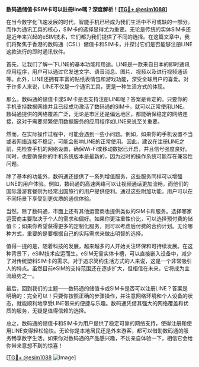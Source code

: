 **数码通储值卡SIM卡可以註冊line嗎？深度解析！[[TG💪+ @esim1088](https://t.me/s/esim1088)]**

在当今数字化飞速发展的时代，智能手机已经成为我们生活中不可或缺的一部分。而作为通讯工具的核心，SIM卡的选择显得尤为重要。无论是传统的实体SIM卡还是近年来兴起的eSIM技术，它们都为我们提供了不同的选择。在这篇文章中，我们将聚焦于香港的数码通（CSL）储值卡和SIM卡，并探讨它们是否能够注册LINE这款流行的即时通讯软件。

首先，让我们了解一下LINE的基本功能和用途。LINE是一款来自日本的即时通讯应用程序，用户可以通过它发送文字、语音消息、图片、视频以及进行视频通话等。此外，LINE还拥有丰富的贴纸表情包和游戏功能，深受全球用户的喜爱。对于许多人来说，LINE不仅是一个通讯工具，更是一种生活方式的体现。

那么，数码通的储值卡或SIM卡是否支持注册LINE呢？答案是肯定的。只要你的手机支持数据网络并且已经成功激活了数码通的SIM卡，就可以正常使用LINE。数码通提供的网络覆盖广泛，无论是市区还是偏远地区，都能确保稳定的网络连接，这对于需要频繁使用数据服务的应用程序如LINE来说至关重要。

然而，在实际操作过程中，可能会遇到一些小问题。例如，如果你的手机设置不当或者网络连接不稳定，可能会影响LINE的正常使用。因此，建议在注册LINE之前，先检查手机的网络设置，确保Wi-Fi或移动数据已开启，并且信号强度良好。同时，也要确保你的手机系统版本是最新的，因为过时的操作系统可能存在兼容性问题。

除了基本的功能外，数码通还提供了一系列增值服务，这些服务同样可以增强LINE的用户体验。例如，数码通的高速网络可以让视频通话更加流畅，而他们的国际漫游套餐则为经常出国旅行的用户提供便利。通过这些附加功能，用户可以在不同场景下享受到更优质的通信体验。

当然，除了数码通，市面上还有其他运营商也提供类似的SIM卡和服务。选择哪家运营商主要取决于个人的需求和偏好。如果你更注重性价比，可以选择预付费的储值卡；如果你希望获得更多的定制化服务，则可以考虑后付费的合约计划。无论哪种方式，重要的是要根据自己的实际需求来做出明智的选择。

值得一提的是，随着科技的发展，越来越多的人开始关注环保和可持续发展。在这种背景下，eSIM技术应运而生。eSIM无需实体卡槽，可以直接嵌入设备中，减少了对传统塑料SIM卡的需求。对于追求简约生活方式的人来说，这是一个非常吸引人的特点。虽然目前eSIM的支持范围还在逐步扩大，但相信在未来，它将成为主流趋势之一。

最后，回到我们的主题——数码通的储值卡或SIM卡是否可以注册LINE？答案是明确的：完全可以！只要你按照正确的步骤操作，并注意网络环境和个人设备的状态，就能顺利地享受LINE带来的便捷与乐趣。数码通凭借其强大的网络覆盖和优质的服务，无疑是值得信赖的选择。

总之，数码通的储值卡和SIM卡为用户提供了稳定可靠的网络支持，使得注册和使用LINE变得轻松愉快。无论你是本地居民还是外来游客，都可以借助数码通的服务畅享数字生活。如果你对数码通的产品感兴趣，不妨亲自体验一下，相信它会给你带来意想不到的惊喜！

[[TG💪+ @esim1088](https://t.me/s/esim1088) ![Image](https://i.postimg.cc/4NQfJmqS/Snipaste-2025-05-13-00-14-12.png)]